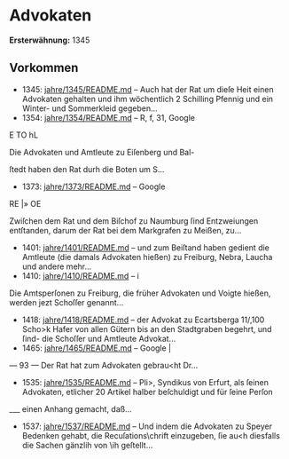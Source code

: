 # Advokaten

**Ersterwähnung:** 1345

## Vorkommen
- 1345: [jahre/1345/README.md](../jahre/1345/README.md) – Auch hat der Rat um dieſe
Heit einen Advokaten gehalten und ihm wöchentlich
2 Schilling Pfennig und ein Winter- und Sommerkleid
gegeben...
- 1354: [jahre/1354/README.md](../jahre/1354/README.md) – R, f, 31,
Google


E TO hL

Die Advokaten und Amtleute zu Eiſenberg und Bal-

ſtedt haben den Rat durh die Boten um S...
- 1373: [jahre/1373/README.md](../jahre/1373/README.md) – Google


RE |» OE

Zwiſchen dem Rat und dem Biſchof zu Naumburg
ſind Entzweiungen entſtanden, darum der Rat bei dem
Markgrafen zu Meißen, zu...
- 1401: [jahre/1401/README.md](../jahre/1401/README.md) – und zum Beiſtand haben gedient die Amtleute (die
damals Advokaten hießen) zu Freiburg, Nebra, Laucha
und andere mehr...
- 1410: [jahre/1410/README.md](../jahre/1410/README.md) – i

Die Amtsperſonen zu Freiburg, die früher Advokaten
und Voigte hießen, werden jezt Schoſſer genannt...
- 1418: [jahre/1418/README.md](../jahre/1418/README.md) – der Advokat zu Ecartsberga 11/,100
Scho>k Hafer von allen Gütern bis an den Stadtgraben
begehrt, und ſind- die Schoſſer und Amtleute Advokat...
- 1465: [jahre/1465/README.md](../jahre/1465/README.md) – Google |


— 93 —
Der Rat hat zum Advokaten gebrau<ht Dr...
- 1535: [jahre/1535/README.md](../jahre/1535/README.md) – Pli>, Syndikus von Erfurt, als ſeinen Advokaten,
etlicher 20 Artikel halber beſchuldigt und für ſeine Perſon

___ einen Anhang gemacht, daß...
- 1537: [jahre/1537/README.md](../jahre/1537/README.md) – Und indem die Advokaten zu Speyer Bedenken gehabt,
die Recuſations\chrift einzugeben, ſie au<h diesfalls die
Sachen gänzlih von \ih geſtellt...
